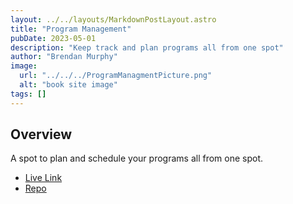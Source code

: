 ```yaml
---
layout: ../../layouts/MarkdownPostLayout.astro
title: "Program Management"
pubDate: 2023-05-01
description: "Keep track and plan programs all from one spot"
author: "Brendan Murphy"
image:
  url: "../../../ProgramManagmentPicture.png"
  alt: "book site image"
tags: []
---
```


## Overview

A spot to plan and schedule your programs all from one spot.

- [Live Link]([https://learning-next-nm6jp5zoq-bmurf17-gmailcom.vercel.app/](https://learning-next-olive.vercel.app/))
- [Repo](https://github.com/bmurf17/learning-next)
